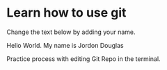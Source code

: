 # Learn how to use git
Change the text below by adding your name.

Hello World. My name is Jordon Douglas

Practice process  with editing Git Repo in the terminal. 
